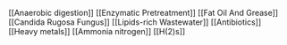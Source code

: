 [[Anaerobic digestion]]
[[Enzymatic Pretreatment]]
[[Fat Oil And Grease]]
[[Candida Rugosa Fungus]]
[[Lipids-rich Wastewater]]
[[Antibiotics]]
[[Heavy metals]]
[[Ammonia nitrogen]]
[[H(2)s]]

